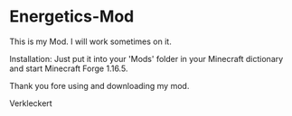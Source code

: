 # Energetics-Mod


This is my Mod.
I will work sometimes on it.


Installation:
Just put it into your 'Mods' folder in
your Minecraft dictionary and start
Minecraft Forge 1.16.5.


Thank you fore using and downloading
my mod.

Verkleckert

